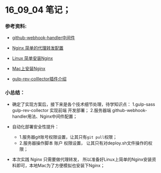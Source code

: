# 16_09_04 笔记；

### 参考资料:
* [github-webhook-handler中间件](https://github.com/rvagg/github-webhook-handler)
* [Nginx 简单的代理转发配置](http://liuyu.blog.51cto.com/183345/166381/)
* [Linux 简单安装Nginx](http://www.cnblogs.com/kreo/p/4378086.html)
* [Mac上安装Nginx](http://blog.csdn.net/eagle_naixue/article/details/26063871)

* [gulp-rev-colllector插件介绍](http://blog.csdn.net/hayleyxia/article/details/46969711)


### 小总结：
* 确定了实现方案后，接下来是各个技术细节处理，待学知识点：
	1.gulp-sass  gulp-rev-collector 实现前端 开发部署；
	2.服务器端 github-webhook-handler用法、Nginx中间件配置；

* 自动化部署安全性提升： 
	* 1.服务器git账号权限设置，让其只有`git pull`权限；
	* 2.服务器操作脚本 账户 权限设置， 让其只有对deploy.sh文件操作的权限；

* 本次实践 Nginx 只需要做代理转发， 所以准备好Linux上简单的Nginx安装资料即可，本地Mac为了方便模拟也安装下Nginx； 
